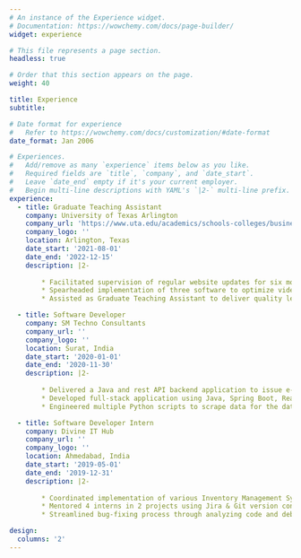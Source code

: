 ```yaml
---
# An instance of the Experience widget.
# Documentation: https://wowchemy.com/docs/page-builder/
widget: experience

# This file represents a page section.
headless: true

# Order that this section appears on the page.
weight: 40

title: Experience
subtitle:

# Date format for experience
#   Refer to https://wowchemy.com/docs/customization/#date-format
date_format: Jan 2006

# Experiences.
#   Add/remove as many `experience` items below as you like.
#   Required fields are `title`, `company`, and `date_start`.
#   Leave `date_end` empty if it's your current employer.
#   Begin multi-line descriptions with YAML's `|2-` multi-line prefix.
experience:
  - title: Graduate Teaching Assistant
    company: University of Texas Arlington
    company_url: 'https://www.uta.edu/academics/schools-colleges/business/departments/marketing'
    company_logo: ''
    location: Arlington, Texas
    date_start: '2021-08-01'
    date_end: '2022-12-15'
    description: |2-
    
        * Facilitated supervision of regular website updates for six months which yielded a 20% decrease in technical errors. 
        * Spearheaded implementation of three software to optimize video editing process, resulting in a 10% time reduction. 
        * Assisted as Graduate Teaching Assistant to deliver quality lectures, providing guidance to 50+ students for academic projects.

  - title: Software Developer
    company: SM Techno Consultants
    company_url: ''
    company_logo: ''
    location: Surat, India
    date_start: '2020-01-01'
    date_end: '2020-11-30'
    description: |2-
    
        * Delivered a Java and rest API backend application to issue e-challans, reducing traffic violations by 10%.
        * Developed full-stack application using Java, Spring Boot, React & Node.js to generate an additional $10k in revenue. 
        * Engineered multiple Python scripts to scrape data for the data team which improved analysis accuracy by 20%.

  - title: Software Developer Intern
    company: Divine IT Hub
    company_url: ''
    company_logo: ''
    location: Ahmedabad, India
    date_start: '2019-05-01'
    date_end: '2019-12-31'
    description: |2-
    
        * Coordinated implementation of various Inventory Management System versions, optimizing performance by 6%. 
        * Mentored 4 interns in 2 projects using Jira & Git version control, resulting in successful project completion. 
        * Streamlined bug-fixing process through analyzing code and debugging applications to improve efficiency by 30%.

design:
  columns: '2'
---
```


